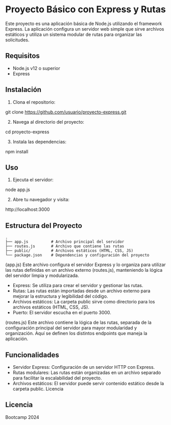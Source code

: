 # Proyecto Básico con Express y Rutas

Este proyecto es una aplicación básica de Node.js utilizando el framework Express. La aplicación configura un servidor web simple que sirve archivos estáticos y utiliza un sistema modular de rutas para organizar las solicitudes.

## Requisitos
- Node.js v12 o superior
- Express

## Instalación
1. Clona el repositorio:

git clone https://github.com/usuario/proyecto-express.git

2. Navega al directorio del proyecto:

cd proyecto-express

3. Instala las dependencias:

npm install

## Uso
1. Ejecuta el servidor:

node app.js

2. Abre tu navegador y visita:

http://localhost:3000

## Estructura del Proyecto

```
.
├── app.js          # Archivo principal del servidor
├── routes.js       # Archivo que contiene las rutas
├── public/         # Archivos estáticos (HTML, CSS, JS)
└── package.json    # Dependencias y configuración del proyecto
```

(app.js)
Este archivo configura el servidor Express y lo organiza para utilizar las rutas definidas en un archivo externo (routes.js), manteniendo la lógica del servidor limpia y modularizada.
- Express: Se utiliza para crear el servidor y gestionar las rutas.
- Rutas: Las rutas están importadas desde un archivo externo para mejorar la estructura y legibilidad del código.
- Archivos estáticos: La carpeta public sirve como directorio para los archivos estáticos (HTML, CSS, JS).
- Puerto: El servidor escucha en el puerto 3000.

(routes.js)
Este archivo contiene la lógica de las rutas, separada de la configuración principal del servidor para mayor modularidad y organización. Aquí se definen los distintos endpoints que maneja la aplicación.

## Funcionalidades
- Servidor Express: Configuración de un servidor HTTP con Express.
- Rutas modulares: Las rutas están organizadas en un archivo separado para facilitar la escalabilidad del proyecto.
- Archivos estáticos: El servidor puede servir contenido estático desde la carpeta public.
Licencia

## Licencia
Bootcamp 2024